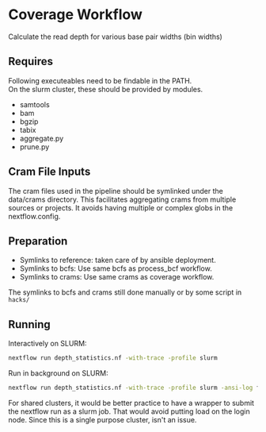 # Coverage Workflow
Calculate the read depth for various base pair widths (bin widths)

## Requires
Following executeables need to be findable in the PATH.  
On the slurm cluster, these should be provided by modules. 

- samtools
- bam
- bgzip
- tabix
- aggregate.py
- prune.py

## Cram File Inputs
The cram files used in the pipeline should be symlinked under the data/crams directory.
This facilitates aggregating crams from multiple sources or projects.
It avoids having multiple or complex globs in the nextflow.config.

## Preparation 
- Symlinks to reference: taken care of by ansible deployment.
- Symlinks to bcfs: Use same bcfs as process_bcf workflow.
- Symlinks to crams: Use same crams as coverage workflow.

The symlinks to bcfs and crams still done manually or by some script in `hacks/`

## Running

Interactively on  SLURM:
```sh
nextflow run depth_statistics.nf -with-trace -profile slurm
```

Run in background on SLURM:
```sh
nextflow run depth_statistics.nf -with-trace -profile slurm -ansi-log false -bg > coverage.log
```
For shared clusters, it would be better practice to have a wrapper to submit the nextflow run as a slurm job.
That would avoid putting load on the login node.
Since this is a single purpose cluster, isn't an issue.

